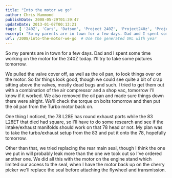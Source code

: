 ```yaml
---
title: "Into the motor we go"
author: Chris Hammond
publishDate: 2008-05-29T01:39:47
updateDate: 2013-01-07T00:13:21
tags: [ '240Z', 'Cars', 'Datsun', 'Project 240Z', 'Project240z', 'Project240Zcom' ]
excerpt: "So my parents are in town for a few days. Dad and I spent some time working on the motor for the 240Z today. I'll try to take some pictures tomorrow. We pulled the valve cover off, as well as the oil pan, to look things over on the motor. So far things look good, though we could see quite a bit of crap sitting above the valves, mostly dead bugs and such. I tried to get them out with a combination of the air compressor and a shop vac, tomorrow I'll know if it worked. We also removed the oil pan and made sure things down there were alright. We'll check the torque on bolts tomorrow and then put the oil pan from the Turbo motor back on. One thing I noticed, the 78 L28E has round exhaust ports while the 83 L28ET that died had square, so I'll have to do some research and see if the intake/exhaust manifolds should work on that 78 head or not. My plan was to take the turbo/exhaust setup from the 83 and put it onto the 78, hopefully tomorrow. Other than that, we tried replacing the rear main seal, though I think the one we put in will probably leak more than the one we took out so I've ordered another one. We did all this with the motor on the engine stand which limited our access to the seal, when I have the motor back up on the cherry picker we'll replace the seal before attaching the flywheel and transmission."
url: /2008/into-the-motor-we-go  # Use the generated URL with year
---
```

<p>So my parents are in town for a few days. Dad and I spent some time working on the motor for the 240Z today. I'll try to take some pictures tomorrow.</p> <p>We pulled the valve cover off, as well as the oil pan, to look things over on the motor. So far things look good, though we could see quite a bit of crap sitting above the valves, mostly dead bugs and such. I tried to get them out with a combination of the air compressor and a shop vac, tomorrow I'll know if it worked. We also removed the oil pan and made sure things down there were alright. We'll check the torque on bolts tomorrow and then put the oil pan from the Turbo motor back on.</p> <p>One thing I noticed, the 78 L28E has round exhaust ports while the 83 L28ET that died had square, so I'll have to do some research and see if the intake/exhaust manifolds should work on that 78 head or not.&#160;My plan was to take the turbo/exhaust setup from the 83 and put it onto the 78, hopefully tomorrow.</p> <p>Other than that, we tried replacing the rear main seal, though I think the one we put in will probably leak more than the one we took out so I've ordered another one. We did all this with the motor on the engine stand which limited our access to the seal, when I have the motor back up on the cherry picker we'll replace the seal before attaching the flywheel and transmission.</p>
